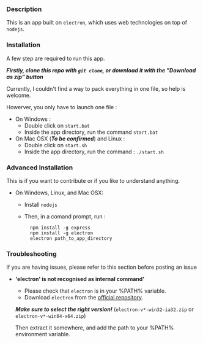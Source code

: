 ### Description


This is an app built on `electron`, which uses web technologies on top of `nodejs`.

### Installation

A few step are required to run this app.

***Firstly, clone this repo with `git clone`, or download it with the "Download as zip" button***

Currently, I couldn't find a way to pack everything in one file, so help is welcome.

Howerver, you only have to launch one file :

* On Windows :
    + Double click on `start.bat`
    + Inside the app directory, run the command `start.bat`
* On Mac OSX (**_To be confirmed_**) and Linux :
    + Double click on `start.sh`
    + Inside the app directory, run the command : `./start.sh`

### Advanced Installation

This is if you want to contribute or if you like to understand anything.

* On Windows, Linux, and Mac OSX:
    + Install `nodejs`
    + Then, in a comand prompt, run :

            npm install -g express
            npm install -g electron
            electron path_to_app_directory

### Troubleshooting

If you are having issues, please refer to this section before posting an issue

* **'electron' is not recognised as internal command'**
    + Please check that `electron` is in your %PATH% variable.
    + Download `electron` from the [official repository](https://github.com/atom/electron/releases).

    **_Make sure to select the right version!_** (`electron-v*-win32-ia32.zip` or `electron-v*-win64-x64.zip`)

    Then extract it somewhere, and add the path to your %PATH% environment variable.
